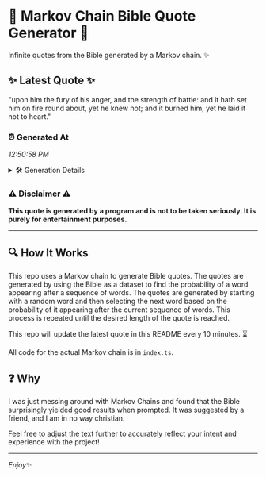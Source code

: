 # 📖 Markov Chain Bible Quote Generator 📖

Infinite quotes from the Bible generated by a Markov chain. ✨

## ✨ Latest Quote ✨
"upon him the fury of his anger, and the strength of battle: and it hath set him on fire round about, yet he knew not; and it burned him, yet he laid it not to heart."

### ⏰ Generated At
*12:50:58 PM*

<details>
    <summary>🛠️ Generation Details</summary>
    <p>
        <strong>🌱 Seed:</strong> upon<br>
        <strong>🔄 Iterations:</strong> 35<br>
        <strong>📜 Context History:</strong><br>[ upon ]: him<br>[ upon, him ]: the<br>[ upon, him, the ]: fury<br>[ upon, him, the, fury ]: of<br>[ upon, him, the, fury, of ]: his<br>[ upon, him, the, fury, of, his ]: anger,<br>[ him, the, fury, of, his, anger, ]: and<br>[ the, fury, of, his, anger,, and ]: the<br>[ fury, of, his, anger,, and, the ]: strength<br>[ of, his, anger,, and, the, strength ]: of<br>[ his, anger,, and, the, strength, of ]: battle:<br>[ anger,, and, the, strength, of, battle: ]: and<br>[ and, the, strength, of, battle:, and ]: it<br>[ the, strength, of, battle:, and, it ]: hath<br>[ strength, of, battle:, and, it, hath ]: set<br>[ of, battle:, and, it, hath, set ]: him<br>[ battle:, and, it, hath, set, him ]: on<br>[ and, it, hath, set, him, on ]: fire<br>[ it, hath, set, him, on, fire ]: round<br>[ hath, set, him, on, fire, round ]: about,<br>[ set, him, on, fire, round, about, ]: yet<br>[ him, on, fire, round, about,, yet ]: he<br>[ on, fire, round, about,, yet, he ]: knew<br>[ fire, round, about,, yet, he, knew ]: not;<br>[ round, about,, yet, he, knew, not; ]: and<br>[ about,, yet, he, knew, not;, and ]: it<br>[ yet, he, knew, not;, and, it ]: burned<br>[ he, knew, not;, and, it, burned ]: him,<br>[ knew, not;, and, it, burned, him, ]: yet<br>[ not;, and, it, burned, him,, yet ]: he<br>[ and, it, burned, him,, yet, he ]: laid<br>[ it, burned, him,, yet, he, laid ]: it<br>[ burned, him,, yet, he, laid, it ]: not<br>[ him,, yet, he, laid, it, not ]: to<br>[ yet, he, laid, it, not, to ]: heart.<br>
    </p>
</details>

### ⚠️ Disclaimer ⚠️
**This quote is generated by a program and is not to be taken seriously. It is purely for entertainment purposes.**

---

## 🔍 How It Works

This repo uses a Markov chain to generate Bible quotes. The quotes are generated by using the Bible as a dataset to find the probability of a word appearing after a sequence of words. The quotes are generated by starting with a random word and then selecting the next word based on the probability of it appearing after the current sequence of words. This process is repeated until the desired length of the quote is reached.

This repo will update the latest quote in this README every 10 minutes. ⏳

All code for the actual Markov chain is in `index.ts`.

## ❓ Why

I was just messing around with Markov Chains and found that the Bible surprisingly yielded good results when prompted. 
It was suggested by a friend, and I am in no way christian.

Feel free to adjust the text further to accurately reflect your intent and experience with the project!

---

*Enjoy*✨
